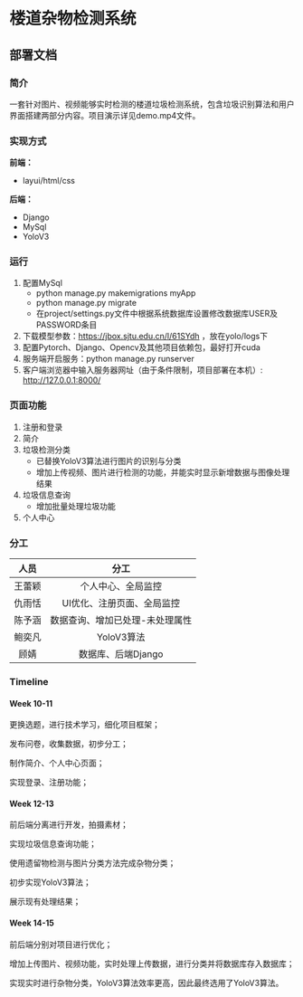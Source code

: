 # 楼道杂物检测系统
## 部署文档

### 简介
一套针对图片、视频能够实时检测的楼道垃圾检测系统，包含垃圾识别算法和用户界面搭建两部分内容。项目演示详见demo.mp4文件。

### 实现方式
**前端：**
* layui/html/css

**后端：**
* Django
* MySql
* YoloV3

### 运行

1. 配置MySql
   * python manage.py makemigrations myApp
   * python manage.py migrate
   * 在project/settings.py文件中根据系统数据库设置修改数据库USER及PASSWORD条目
2. 下载模型参数：https://jbox.sjtu.edu.cn/l/61SYdh ，放在yolo/logs下
3. 配置Pytorch、Django、Opencv及其他项目依赖包，最好打开cuda
4. 服务端开启服务：python manage.py runserver
5. 客户端浏览器中输入服务器网址（由于条件限制，项目部署在本机）: http://127.0.0.1:8000/

### 页面功能
1. 注册和登录
2. 简介
3. 垃圾检测分类
   * 已替换YoloV3算法进行图片的识别与分类
   * 增加上传视频、图片进行检测的功能，并能实时显示新增数据与图像处理结果
4. 垃圾信息查询
   * 增加批量处理垃圾功能
5. 个人中心

### 分工
|  人员  |        分工        |
| :------: |:----------------:|
| 王蕾颖 |    个人中心、全局监控     |
| 仇雨恬 |  UI优化、注册页面、全局监控  |
| 陈予涵 | 数据查询、增加已处理-未处理属性 |
| 鲍奕凡 |     YoloV3算法     |
|  顾婧  |   数据库、后端Django   |

### Timeline

#### Week 10-11

更换选题，进行技术学习，细化项目框架；

发布问卷，收集数据，初步分工；

制作简介、个人中心页面；

实现登录、注册功能；

#### Week 12-13

前后端分离进行开发，拍摄素材；

实现垃圾信息查询功能；

使用遗留物检测与图片分类方法完成杂物分类；

初步实现YoloV3算法；

展示现有处理结果；

#### Week 14-15

前后端分别对项目进行优化；

增加上传图片、视频功能，实时处理上传数据，进行分类并将数据库存入数据库；

实现实时进行杂物分类，YoloV3算法效率更高，因此最终选用了YoloV3算法。
